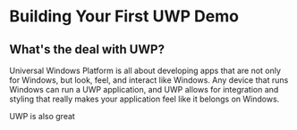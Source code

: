 # Building Your First UWP Demo

## What's the deal with UWP?  

Universal Windows Platform is all about developing apps that are not only for Windows, but look, feel, and interact like Windows. Any device that runs Windows can run a UWP application, and UWP allows for integration and styling that really makes your application feel like it belongs on Windows.

UWP is also great